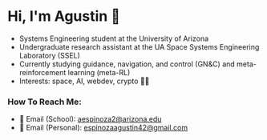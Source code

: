 # Hi, I'm Agustin 👋
- Systems Engineering student at the University of Arizona
- Undergraduate research assistant at the UA Space Systems Engineering Laboratory (SSEL)
- Currently studying guidance, navigation, and control (GN&C) and meta-reinforcement learning (meta-RL)
- Interests: space, AI, webdev, crypto 👨‍💻
### How To Reach Me:
- 📧 Email (School): aespinoza2@arizona.edu 
- 📧 Email (Personal): espinozaagustin42@gmail.com 

<!--
[![Top Langs](https://github-readme-stats.vercel.app/api/top-langs/?username=aespinoza2&layout=compact&theme=transparent)](https://github.com/anuraghazra/github-readme-stats)
-->

